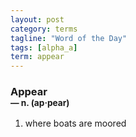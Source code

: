 ```yaml
---
layout: post
category: terms
tagline: "Word of the Day"
tags: [alpha_a]
term: appear
---
```


<h3>Appear<br/> <small>&mdash; n. (ap<span>&middot;</span>pear)</small></h3>
<p><ol>
<li>where boats are moored</li>
</ol></p>
